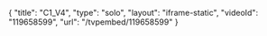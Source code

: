{
    "title": "C1_V4",
    "type": "solo",
    "layout": "iframe-static",
    "videoId": "119658599",
    "url": "\/tvpembed\/119658599"
}